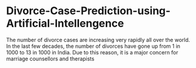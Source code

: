 # Divorce-Case-Prediction-using-Artificial-Intellengence
The number of divorce cases are increasing very rapidly all over the world. In the last few decades, the number of divorces have gone up from 1 in 1000 to 13 in 1000 in India. Due to this reason, it is a major concern for marriage counsellors and therapists
